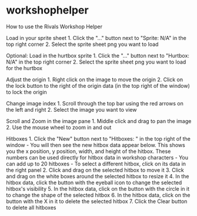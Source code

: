 # workshophelper
How to use the Rivals Workshop Helper

Load in your sprite sheet
    1. Click the "..." button next to "Sprite: N/A" in the top right corner
    2. Select the sprite sheet png you want to load

Optional: Load in the hurtbox sprite
    1. Click the "..." button next to "Hurtbox: N/A" in the top right corner
    2. Select the sprite sheet png you want to load for the hurtbox

Adjust the origin
    1. Right click on the image to move the origin
    2. Click on the lock button to the right of the origin data (in the top right of the window) to lock the origin

Change image index
    1. Scroll through the top bar using the red arrows on the left and right
    2. Select the image you want to view
    
Scroll and Zoom in the image pane
    1. Middle click and drag to pan the image
    2. Use the mouse wheel to zoom in and out

Hitboxes
    1. Click the "New" button next to "Hitboxes: " in the top right of the window
        - You will then see the new hitbox data appear below. This shows you the x position, y position, width, and height of the hitbox. These numbers can be used directly for hitbox data in workshop characters
        - You can add up to 20 hitboxes
        - To select a different hitbox, click on its data in the right panel
    2. Click and drag on the selected hitbox to move it
    3. Click and drag on the white boxes around the selected hitbox to resize it
    4. In the hitbox data, click the button with the eyeball icon to change the selected hitbox's visibility
    5. In the hitbox data, click on the button with the circle in it to change the shape of the selected hitbox
    6. In the hitbox data, click on the button with the X in it to delete the selected hitbox
    7. Click the Clear button to delete all hitboxes
